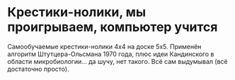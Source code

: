 # Крестики-нолики, мы проигрываем, компьютер учится

Самообучаемые крестики-нолики 4x4 на доске 5x5. Применён алгоритм Штутцера-Ольсмана 1970 года, плюс идеи Кандинского в области микробиологии... да шучу, нет такого. Всё сам выдумывал (всё достаточно просто).
